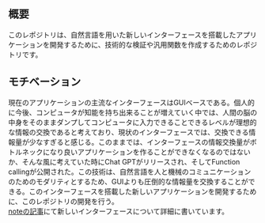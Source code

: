## 概要
このレポジトリは、自然言語を用いた新しいインターフェースを搭載したアプリケーションを開発するために、技術的な検証や汎用関数を作成するためのレポジトリです。

## モチベーション
現在のアプリケーションの主流なインターフェースはGUIベースである。個人的に今後、コンピュータが知能を持ち出来ることが増えていく中では、人間の脳の中身をそのままダンプしてコンピュータに入力できることできるレベルが理想的な情報の交換であると考えており、現状のインターフェースでは、交換できる情報量が少なすぎると感じる。このままでは、インターフェースの情報交換量がボトルネックになり良いアプリケーションを作ることができなくなるのではないか、そんな風に考えていた時にChat GPTがリリースされ、そしてFunction callingが公開された。この技術は、自然言語を人と機械のコミュニケーションのためのモダリティとするため、GUIよりも圧倒的な情報量を交換することができる。このインターフェースを搭載した新しいアプリケーションを開発するために、このレポジトリの開発を行う。  
[noteの記事](https://note.com/huku_developer/n/n9d5d17e90f5a)にて新しいインターフェースについて詳細に書いています。
